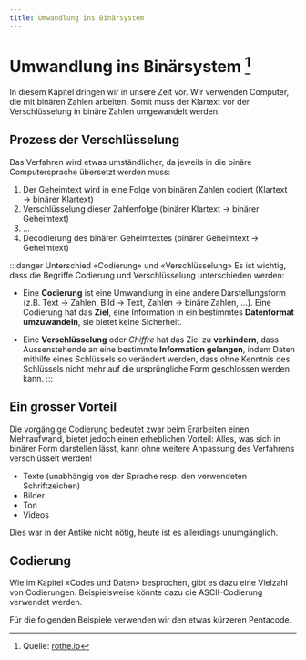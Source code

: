 ```yaml
---
title: Umwandlung ins Binärsystem
---
```


# Umwandlung ins Binärsystem [^1]
In diesem Kapitel dringen wir in unsere Zeit vor. Wir verwenden Computer, die mit binären Zahlen arbeiten. Somit muss der Klartext vor der Verschlüsselung in binäre Zahlen umgewandelt werden.

## Prozess der Verschlüsselung
Das Verfahren wird etwas umständlicher, da jeweils in die binäre Computersprache übersetzt werden muss:
1. Der Geheimtext wird in eine Folge von binären Zahlen codiert (Klartext → binärer Klartext)
2. Verschlüsselung dieser Zahlenfolge (binärer Klartext → binärer Geheimtext)
3. ...
4. Decodierung des binären Geheimtextes (binärer Geheimtext → Geheimtext)

:::danger Unterschied «Codierung» und «Verschlüsselung»
Es ist wichtig, dass die Begriffe Codierung und Verschlüsselung unterschieden werden:

- Eine **Codierung** ist eine Umwandlung in eine andere Darstellungsform (z.B. Text → Zahlen, Bild → Text, Zahlen → binäre Zahlen, ...). Eine Codierung hat das **Ziel**, eine Information in ein bestimmtes **Datenformat umzuwandeln**, sie bietet keine Sicherheit.

- Eine **Verschlüsselung** oder *Chiffre* hat das Ziel zu **verhindern**, dass Aussenstehende an eine bestimmte **Information gelangen**, indem Daten mithilfe eines Schlüssels so verändert werden, dass ohne Kenntnis des Schlüssels nicht mehr auf die ursprüngliche Form geschlossen werden kann.
:::

## Ein grosser Vorteil
Die vorgängige Codierung bedeutet zwar beim Erarbeiten einen Mehraufwand, bietet jedoch einen erheblichen Vorteil: Alles, was sich in binärer Form darstellen lässt, kann ohne weitere Anpassung des Verfahrens verschlüsselt werden!

- Texte (unabhängig von der Sprache resp. den verwendeten Schriftzeichen)
- Bilder
- Ton
- Videos

Dies war in der Antike nicht nötig, heute ist es allerdings unumgänglich.

## Codierung
Wie im Kapitel «Codes und Daten» besprochen, gibt es dazu eine Vielzahl von Codierungen. Beispielsweise könnte dazu die ASCII-Codierung verwendet werden.

Für die folgenden Beispiele verwenden wir den etwas kürzeren Pentacode.

[^1]: Quelle: [rothe.io](https://rothe.io/?b=crypto&p=4464)